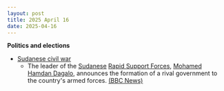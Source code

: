 ```yaml
---
layout: post
title: 2025 April 16
date: 2025-04-16
---
```



**Politics and elections**

* [Sudanese civil war](https://en.wikipedia.org/wiki/Sudanese_civil_war "Sudanese civil war")
  + The leader of the [Sudanese](https://en.wikipedia.org/wiki/Sudan "Sudan") [Rapid Support Forces](https://en.wikipedia.org/wiki/Rapid_Support_Forces "Rapid Support Forces"), [Mohamed Hamdan Dagalo](https://en.wikipedia.org/wiki/Hemedti "Hemedti"), announces the formation of a rival government to the country's armed forces. [(BBC News)](https://www.bbc.com/news/articles/cgrgqjq8ynzo)
